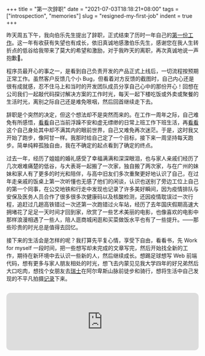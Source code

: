 +++
title = "第一次辞职"
date = "2021-07-03T18:18:21+08:00"
tags = ["introspection", "memories"]
slug = "resigned-my-first-job"
indent = true
+++

昨天周五下午，我向伯乐先生提出了辞职，正式结束了历时一年自己的[第一份工作](/life/my-first-weekend-of-my-first-job/)。这一年有收获有失望也有成长，依旧真诚地感激伯乐先生，感谢您在我人生转折点的低谷给我带来了莫大的希望和激励，对于我昨天的离职，再次真诚地说一声抱歉🙏。

程序员最开心的事之一，是看到自己负责开发的产品正式上线后，一切流程按预期正常工作。虽然客户反馈几个小 Bug，但看着对方反馈的截图时，自己内心还是很有成就感，忍不住马上和当时的开发团队成员分享自己心中的那份开心！回想在公司我们一起敲代码探讨解决方案的工作时光，每天一起下楼吃饭或外卖或聚餐的生活时光，离别之际自己还是难免哏咽，然后回首继续走下去。

辞职是个突然的决定，但这个想法却不是突然而来的。在工作一周年之际，自己难免有所感悟，[看看](/life/upside-down/)自己当前浮躁不安和虚无缥缈的日常上班工作下班生活，再[看看](/tech/tiktok/)这个自己身处其中却不满其内的眼前世界，自己又难免再次迷茫。于是，这时我又开始了跑步，像阿甘一样。我那时给自己定了一个目标，接下来一周坚持每天跑步。简单纯粹孤独自由，我在不确定的起点看到了确定的终点。

过去一年，经历了姐姐的婚礼感受了幸福满满和深深眼泪，也与家人亲戚们经历了几次艰难痛楚的低谷，与大表哥一起搬了一次家，独自搬了两次家，与在广州的妹妹和家人有了更多的时光和陪伴，与高中旧友们多次重聚更好地认识了自己，在过年走亲戚的饭桌上第一次听懂也无感了他们的闲谈，认识也送别了旁边工位上自己的第一个同事，在公交地铁和行走中发现也记录了许多美好瞬间，因为疫情排队与安保及医务人员合作了很多很多次健康码以及核酸检测，还因疫情耽误过一次行程，追赶过几趟高铁错过一次还第一次跑错过火车站，经历了去年国庆假期高速大拥堵花了足足一天时间才回到家，欣赏了一些艺术美丽的电影，也像喜欢的电影中那样浪漫相遇了一些人，陪人逛商城闲逛和买菜做饭水平也有了一些提升。——那些珍贵的时光总是值得去回忆。

接下来的生活会是怎样的呢？我打算先平复心情，享受下自由，看看书，先 Work for myself 一段时间，把一些想写却未完成的文章写完，然后开始找全新的工作，期待在新环境中去认识一些新的人，然后继续成长。想踢足球想写 Web 前端代码，想有更多与家人朋友相处的时光，想飞去内蒙见见我大学四年的好兄弟然后大口吃肉，想找个女朋友去[瑞士](https://www.youtube.com/watch?v=Cd1Tc2UpnDY)在阿尔卑斯山脉前徒步和骑行，想将生活中自己发现的不平凡拍摄[记录](https://www.youtube.com/channel/UCiooWjODnYOq1unQWWjwK9Q)下来。

<iframe src="https://embed.music.apple.com/us/album/come-alive/1323997788?i=1323998083&amp;app=music&amp;itsct=music_box_player&amp;itscg=30200&amp;ct=songs_come_alive&amp;ls=1" height="150px" frameborder="0" sandbox="allow-forms allow-popups allow-same-origin allow-scripts allow-top-navigation-by-user-activation" allow="autoplay *; encrypted-media *;" style="width: 100%; max-width: 660px; overflow: hidden; border-radius: 10px; background: transparent; margin-top: 1em;"></iframe>
